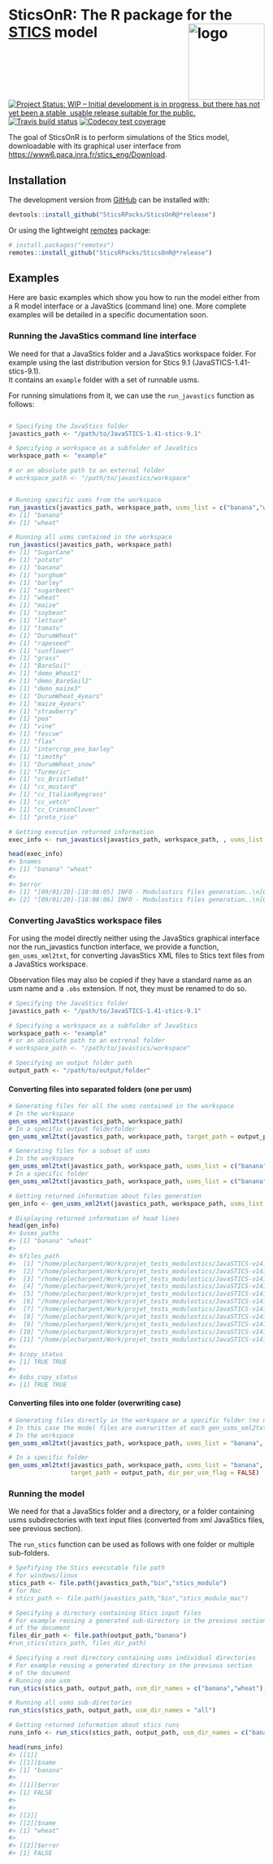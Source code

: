 
# SticsOnR: The R package for the [STICS](https://www6.paca.inra.fr/stics_eng/) model <img src="man/figures/logo.png" alt="logo" width="150" align="right" />

[![Project Status: WIP – Initial development is in progress, but there
has not yet been a stable, usable release suitable for the
public.](https://www.repostatus.org/badges/latest/wip.svg)](https://www.repostatus.org/#wip)
[![Travis build
status](https://travis-ci.org/SticsRPacks/SticsOnR.svg?branch=master)](https://travis-ci.org/SticsRPacks/SticsOnR)
[![Codecov test
coverage](https://codecov.io/gh/SticsRPacks/SticsOnR/branch/master/graph/badge.svg)](https://codecov.io/gh/SticsRPacks/SticsOnR?branch=master)

The goal of SticsOnR is to perform simulations of the Stics model,
downloadable with its graphical user interface from
<https://www6.paca.inra.fr/stics_eng/Download>.

<!--## Development 

Follow up the development [here](sticsOnR.md).-->

## Installation

The development version from [GitHub](https://github.com/) can be
installed with:

``` r
devtools::install_github("SticsRPacks/SticsOnR@*release")
```

Or using the lightweight
[remotes](https://github.com/r-lib/remotes#readme) package:

``` r
# install.packages("remotes")
remotes::install_github("SticsRPacks/SticsOnR@*release")
```

## Examples

Here are basic examples which show you how to run the model either from
a R model interface or a JavaStics (command line) one. More complete
examples will be detailed in a specific documentation soon.

### Running the JavaStics command line interface

We need for that a JavaStics folder and a JavaStics workspace folder.
For example using the last distribution version for Stics 9.1
(JavaSTICS-1.41-stics-9.1).  
It contains an `example` folder with a set of runnable usms.

For running simulations from it, we can use the `run_javastics` function
as follows:

``` r

# Specifying the JavaStics folder
javastics_path <- "/path/to/JavaSTICS-1.41-stics-9.1"

# Specifying a workspace as a subfolder of JavaStics 
workspace_path <- "example"

# or an absolute path to an external folder
# workspace_path <- "/path/to/javastics/workspace"
```

``` r

# Running specific usms from the workspace
run_javastics(javastics_path, workspace_path, usms_list = c("banana","wheat"))
#> [1] "banana"
#> [1] "wheat"

# Running all usms contained in the workspace 
run_javastics(javastics_path, workspace_path)
#> [1] "SugarCane"
#> [1] "potato"
#> [1] "banana"
#> [1] "sorghum"
#> [1] "barley"
#> [1] "sugarbeet"
#> [1] "wheat"
#> [1] "maize"
#> [1] "soybean"
#> [1] "lettuce"
#> [1] "tomato"
#> [1] "DurumWheat"
#> [1] "rapeseed"
#> [1] "sunflower"
#> [1] "grass"
#> [1] "BareSoil"
#> [1] "demo_Wheat1"
#> [1] "demo_BareSoil2"
#> [1] "demo_maize3"
#> [1] "DurumWheat_4years"
#> [1] "maize_4years"
#> [1] "strawberry"
#> [1] "pea"
#> [1] "vine"
#> [1] "fescue"
#> [1] "flax"
#> [1] "intercrop_pea_barley"
#> [1] "timothy"
#> [1] "DurumWheat_snow"
#> [1] "Turmeric"
#> [1] "cc_BristleOat"
#> [1] "cc_mustard"
#> [1] "cc_ItalianRyegrass"
#> [1] "cc_vetch"
#> [1] "cc_CrimsonClover"
#> [1] "proto_rice"

# Getting execution returned information
exec_info <- run_javastics(javastics_path, workspace_path, , usms_list = c("banana","wheat"), display = FALSE)

head(exec_info)
#> $names
#> [1] "banana" "wheat" 
#> 
#> $error
#> [1] "[09/01/20]-[18:08:05] INFO - Modulostics files generation..\n[09/01/20]-[18:08:05] INFO - Generating txt files ...\n[09/01/20]-[18:08:05] INFO - Files generated under /home/plecharpent/Work/projet_tests_modulostics/JavaSTICS-v141-stics-v9.0/example\nFiles generated :\n\t/home/plecharpent/Work/projet_tests_modulostics/JavaSTICS-v141-stics-v9.0/example/mod_bbanana.sti\n\t/home/plecharpent/Work/projet_tests_modulostics/JavaSTICS-v141-stics-v9.0/example/modhistory.sti"
#> [2] "[09/01/20]-[18:08:06] INFO - Modulostics files generation..\n[09/01/20]-[18:08:06] INFO - Generating txt files ...\n[09/01/20]-[18:08:07] INFO - Files generated under /home/plecharpent/Work/projet_tests_modulostics/JavaSTICS-v141-stics-v9.0/example\nFiles generated :\n\t/home/plecharpent/Work/projet_tests_modulostics/JavaSTICS-v141-stics-v9.0/example/mod_bwheat.sti\n\t/home/plecharpent/Work/projet_tests_modulostics/JavaSTICS-v141-stics-v9.0/example/modhistory.sti"
```

### Converting JavaStics workspace files

For using the model directly neither using the JavaStics graphical
interface nor the run\_javastics function interface, we provide a
function, `gen_usms_xml2txt`, for converting JavasStics XML files to
Stics text files from a JavaStics workspace.

Observation files may also be copied if they have a standard name as an
usm name and a `.obs` extension. If not, they must be renamed to do so.

``` r
# Specifying the JavaStics folder
javastics_path <- "/path/to/JavaSTICS-1.41-stics-9.1"

# Specifying a workspace as a subfolder of JavaStics 
workspace_path <- "example"
# or an absolute path to an extrenal folder
# workspace_path <- "/path/to/javastics/workspace"

# Specifying an output folder path 
output_path <- "/path/to/output/folder"
```

#### Converting files into separated folders (one per usm)

``` r
# Generating files for all the usms contained in the workspace
# In the workspace
gen_usms_xml2txt(javastics_path, workspace_path)
# In a specific output folderfolder
gen_usms_xml2txt(javastics_path, workspace_path, target_path = output_path)

# Generating files for a subset of usms
# In the workspace
gen_usms_xml2txt(javastics_path, workspace_path, usms_list = c("banana","wheat"))
# In a specific folder
gen_usms_xml2txt(javastics_path, workspace_path, usms_list = c("banana","wheat"), target_path = output_path)

# Getting returned information about files generation
gen_info <- gen_usms_xml2txt(javastics_path, workspace_path, usms_list = c("banana","wheat"), target_path = output_path)

# Displaying returned information of head lines
head(gen_info)
#> $usms_paths
#> [1] "banana" "wheat" 
#> 
#> $files_path
#>  [1] "/home/plecharpent/Work/projet_tests_modulostics/JavaSTICS-v141-stics-v9.0/example/climat.txt"     
#>  [2] "/home/plecharpent/Work/projet_tests_modulostics/JavaSTICS-v141-stics-v9.0/example/param.sol"      
#>  [3] "/home/plecharpent/Work/projet_tests_modulostics/JavaSTICS-v141-stics-v9.0/example/ficini.txt"     
#>  [4] "/home/plecharpent/Work/projet_tests_modulostics/JavaSTICS-v141-stics-v9.0/example/ficplt1.txt"    
#>  [5] "/home/plecharpent/Work/projet_tests_modulostics/JavaSTICS-v141-stics-v9.0/example/fictec1.txt"    
#>  [6] "/home/plecharpent/Work/projet_tests_modulostics/JavaSTICS-v141-stics-v9.0/example/station.txt"    
#>  [7] "/home/plecharpent/Work/projet_tests_modulostics/JavaSTICS-v141-stics-v9.0/example/new_travail.usm"
#>  [8] "/home/plecharpent/Work/projet_tests_modulostics/JavaSTICS-v141-stics-v9.0/example/tempopar.sti"   
#>  [9] "/home/plecharpent/Work/projet_tests_modulostics/JavaSTICS-v141-stics-v9.0/example/tempoparv6.sti" 
#> [10] "/home/plecharpent/Work/projet_tests_modulostics/JavaSTICS-v141-stics-v9.0/example/ficplt2.txt"    
#> [11] "/home/plecharpent/Work/projet_tests_modulostics/JavaSTICS-v141-stics-v9.0/example/fictec2.txt"    
#> 
#> $copy_status
#> [1] TRUE TRUE
#> 
#> $obs_copy_status
#> [1] TRUE TRUE
```

#### Converting files into one folder (overwriting case)

``` r
# Generating files directly in the workspace or a specific folder (no usm sub-folder) 
# In this case the model files are overwritten at each gen_usms_xml2txt call !
# In the workspace
gen_usms_xml2txt(javastics_path, workspace_path, usms_list = "banana", dir_per_usm_flag = FALSE)

# In a specific folder
gen_usms_xml2txt(javastics_path, workspace_path, usms_list = "banana", 
                 target_path = output_path, dir_per_usm_flag = FALSE)
```

### Running the model

We need for that a JavaStics folder and a directory, or a folder
containing usms subdirectories with text input files (converted from xml
JavaStics files, see previous section).

The `run_stics` function can be used as follows with one folder or
multiple sub-folders.

``` r
# Spefifying the Stics executable file path
# for windows/linux
stics_path <- file.path(javastics_path,"bin","stics_modulo")
# for Mac
# stics_path <- file.path(javastics_path,"bin","stics_modulo_mac")

# Specifying a directory containing Stics input files
# For example reusing a generated sub-directory in the previous section
# of the document
files_dir_path <- file.path(output_path,"banana")
#run_stics(stics_path, files_dir_path)

# Specifying a root directory containing usms individual directories
# For example reusing a generated directory in the previous section
# of the document
# Running one usm
run_stics(stics_path, output_path, usm_dir_names = c("banana","wheat"))

# Running all usms sub-directories
run_stics(stics_path, output_path, usm_dir_names = "all")

# Getting returned information about stics runs
runs_info <- run_stics(stics_path, output_path, usm_dir_names = c("banana","wheat"))

head(runs_info)
#> [[1]]
#> [[1]]$name
#> [1] "banana"
#> 
#> [[1]]$error
#> [1] FALSE
#> 
#> 
#> [[2]]
#> [[2]]$name
#> [1] "wheat"
#> 
#> [[2]]$error
#> [1] FALSE
```
